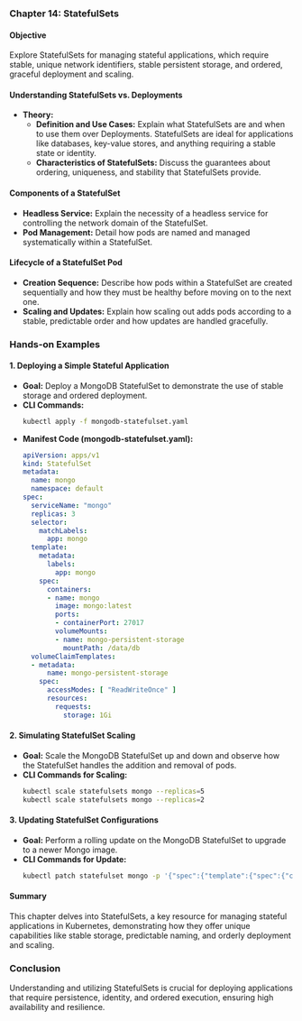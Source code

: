 
### Chapter 14: StatefulSets

#### Objective
Explore StatefulSets for managing stateful applications, which require stable, unique network identifiers, stable persistent storage, and ordered, graceful deployment and scaling.

#### Understanding StatefulSets vs. Deployments
- **Theory:**
  - **Definition and Use Cases:** Explain what StatefulSets are and when to use them over Deployments. StatefulSets are ideal for applications like databases, key-value stores, and anything requiring a stable state or identity.
  - **Characteristics of StatefulSets:** Discuss the guarantees about ordering, uniqueness, and stability that StatefulSets provide.

#### Components of a StatefulSet
- **Headless Service:** Explain the necessity of a headless service for controlling the network domain of the StatefulSet.
- **Pod Management:** Detail how pods are named and managed systematically within a StatefulSet.

#### Lifecycle of a StatefulSet Pod
- **Creation Sequence:** Describe how pods within a StatefulSet are created sequentially and how they must be healthy before moving on to the next one.
- **Scaling and Updates:** Explain how scaling out adds pods according to a stable, predictable order and how updates are handled gracefully.

### Hands-on Examples

#### 1. Deploying a Simple Stateful Application
- **Goal:** Deploy a MongoDB StatefulSet to demonstrate the use of stable storage and ordered deployment.
- **CLI Commands:**
  ```bash
  kubectl apply -f mongodb-statefulset.yaml
  ```
- **Manifest Code (mongodb-statefulset.yaml):**
  ```yaml
  apiVersion: apps/v1
  kind: StatefulSet
  metadata:
    name: mongo
    namespace: default
  spec:
    serviceName: "mongo"
    replicas: 3
    selector:
      matchLabels:
        app: mongo
    template:
      metadata:
        labels:
          app: mongo
      spec:
        containers:
        - name: mongo
          image: mongo:latest
          ports:
          - containerPort: 27017
          volumeMounts:
          - name: mongo-persistent-storage
            mountPath: /data/db
    volumeClaimTemplates:
    - metadata:
        name: mongo-persistent-storage
      spec:
        accessModes: [ "ReadWriteOnce" ]
        resources:
          requests:
            storage: 1Gi
  ```

#### 2. Simulating StatefulSet Scaling
- **Goal:** Scale the MongoDB StatefulSet up and down and observe how the StatefulSet handles the addition and removal of pods.
- **CLI Commands for Scaling:**
  ```bash
  kubectl scale statefulsets mongo --replicas=5
  kubectl scale statefulsets mongo --replicas=2
  ```

#### 3. Updating StatefulSet Configurations
- **Goal:** Perform a rolling update on the MongoDB StatefulSet to upgrade to a newer Mongo image.
- **CLI Commands for Update:**
  ```bash
  kubectl patch statefulset mongo -p '{"spec":{"template":{"spec":{"containers":[{"name":"mongo","image":"mongo:4.4"}]}}}}'
  ```

#### Summary
This chapter delves into StatefulSets, a key resource for managing stateful applications in Kubernetes, demonstrating how they offer unique capabilities like stable storage, predictable naming, and orderly deployment and scaling.

### Conclusion
Understanding and utilizing StatefulSets is crucial for deploying applications that require persistence, identity, and ordered execution, ensuring high availability and resilience.

